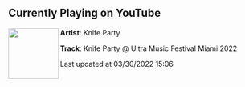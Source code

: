 ## Currently Playing on YouTube

[<img align="left" width="100" src="https://i.ytimg.com/vi/Xc1nU7tuE_E/maxresdefault.jpg">](https://www.youtube.com/watch?v=Xc1nU7tuE_E)

**Artist**: Knife Party 

**Track**: Knife Party @ Ultra Music Festival Miami 2022

Last updated at 03/30/2022 15:06
